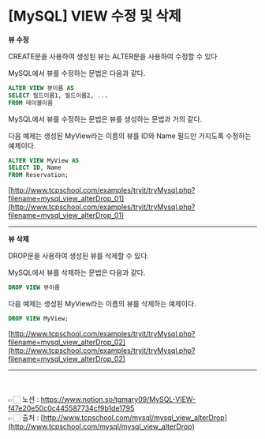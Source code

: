 # [**MySQL] VIEW 수정 및 삭제**

**뷰 수정**

CREATE문을 사용하여 생성된 뷰는 ALTER문을 사용하여 수정할 수 있다

MySQL에서 뷰를 수정하는 문법은 다음과 같다.

```sql
ALTER VIEW 뷰이름 AS
SELECT 필드이름1, 필드이름2, ...
FROM 테이블이름
```

MySQL에서 뷰를 수정하는 문법은 뷰를 생성하는 문법과 거의 같다.

다음 예제는 생성된 MyView라는 이름의 뷰를 ID와 Name 필드만 가지도록 수정하는 예제이다.

```sql
ALTER VIEW MyView AS
SELECT ID, Name
FROM Reservation;
```

[http://www.tcpschool.com/examples/tryit/tryMysql.php?filename=mysql_view_alterDrop_01](http://www.tcpschool.com/examples/tryit/tryMysql.php?filename=mysql_view_alterDrop_01)

---

**뷰 삭제**

DROP문을 사용하여 생성된 뷰를 삭제할 수 있다.

MySQL에서 뷰를 삭제하는 문법은 다음과 같다.

```sql
DROP VIEW 뷰이름
```

다음 예제는 생성된 MyView라는 이름의 뷰를 삭제하는 예제이다.

```sql
DROP VIEW MyView;
```

[http://www.tcpschool.com/examples/tryit/tryMysql.php?filename=mysql_view_alterDrop_02](http://www.tcpschool.com/examples/tryit/tryMysql.php?filename=mysql_view_alterDrop_02)

---


<br><br>
👉🏻 노션 : https://www.notion.so/tgmary09/MySQL-VIEW-f47e20e50c0c445587734cf9b1de1795
<br>
👉🏻 출처 : [http://www.tcpschool.com/mysql/mysql_view_alterDrop](http://www.tcpschool.com/mysql/mysql_view_alterDrop)
